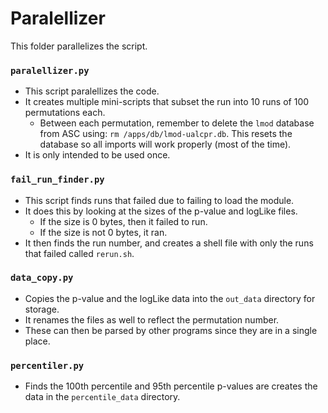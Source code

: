 # Paralellizer

This folder parallelizes the script.

### `paralellizer.py`

- This script paralellizes the code.
- It creates multiple mini-scripts that subset the run into 10 runs of 100 permutations each.
	- Between each permutation, remember to delete the `lmod` database from ASC using: `rm /apps/db/lmod-ualcpr.db`. This resets the database so all imports will work properly (most of the time).
- It is only intended to be used once.

### `fail_run_finder.py`

- This script finds runs that failed due to failing to load the module.
- It does this by looking at the sizes of the p-value and logLike files.
	- If the size is 0 bytes, then it failed to run.
	- If the size is not 0 bytes, it ran.
- It then finds the run number, and creates a shell file with only the runs that failed called `rerun.sh`.

### `data_copy.py`

- Copies the p-value and the logLike data into the `out_data` directory for storage.
- It renames the files as well to reflect the permutation number.
- These can then be parsed by other programs since they are in a single place.

### `percentiler.py`

- Finds the 100th percentile and 95th percentile p-values are creates the data in the `percentile_data` directory.
